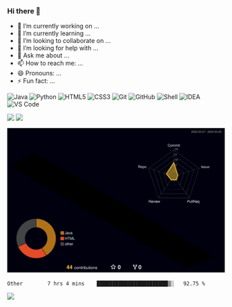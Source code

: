### Hi there 👋

<!-- **flankx/flankx** is a ✨ _special_ ✨ repository because its `README.md` (this file) appears on your GitHub profile.

Here are some ideas to get you started: -->

- 🔭 I’m currently working on ...
- 🌱 I’m currently learning ...
- 👯 I’m looking to collaborate on ...
- 🤔 I’m looking for help with ...
- 💬 Ask me about ...
- 📫 How to reach me: ...
- 😄 Pronouns: ...
- ⚡ Fun fact: ...

![Java](https://img.shields.io/badge/-Java-7D929E?style=plastic&logo=OpenJDK)
![Python](https://img.shields.io/badge/-Python-8fcfd1?style=plastic&logo=Python)
![HTML5](https://img.shields.io/badge/-HTML5-E34F26?style=plastic&logo=html5&logoColor=white)
![CSS3](https://img.shields.io/badge/-CSS3-1572B6?style=plastic&logo=css3)
![Git](https://img.shields.io/badge/-Git-black?style=plastic&logo=git)
![GitHub](https://img.shields.io/badge/-GitHub-181717?style=plastic&logo=github)
![Shell](https://img.shields.io/badge/-Shell-blasck?style=plastic&logo=Shell)
![IDEA](https://img.shields.io/badge/-IDEA-000000?style=plastic&logo=IntelliJ-IDEA)
![VS Code](https://img.shields.io/badge/-VS%20Code-007ACC?style=plastic&logo=visual-studio-code)

<!-- github stats & top langs[&layout=compact 紧凑布局]-->
![](https://github-readme-stats.vercel.app/api?username=flankx&hide=contribs&show_icons=true&theme=darcula)
![](https://github-readme-stats.vercel.app/api/top-langs?username=flankx&theme=darcula&layout=compact)
<!-- github打卡 -->
<!-- ![](https://github-readme-streak-stats.herokuapp.com/?user=flankx&theme=darcula) -->
![](./profile-3d-contrib/profile-night-rainbow.svg)

<!--START_SECTION:waka-->

```text
Other        7 hrs 4 mins    ███████████████████████▒░   92.75 %
```

<!--END_SECTION:waka-->

![](https://badges.strrl.dev/visits/flankx/flankx)